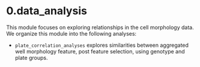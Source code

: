 # 0.data_analysis
This module focuses on exploring relationships in the cell morphology data.
We organize this module into the following analyses:

- `plate_correlation_analyses` explores similarities between aggregated well morphology feature, post feature selection, using genotype and plate groups.
